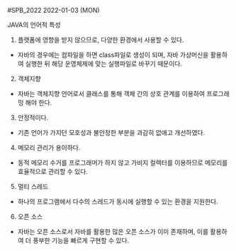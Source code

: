 #SPB_2022
2022-01-03 (MON)


JAVA의 언어적 특성
1. 플랫폼에 영향을 받지 않으므로, 다양한 환경에서 사용할 수 있다.
- 자바의 경우에는 컴파일을 하면 class파일로 생성이 되며, 자바 가상머신을 활용하여 실행한 뒤 해당 운영체제에 맞는 실행파일로 바꾸기 때문이다.

2. 객체지향
- 자바는 객체지향 언어로서 클래스를 통해 객체 간의 상호 관계를 이용하여 프로그래밍 해야 한다.

3. 안정적이다.
- 기존 언어가 가지던 모호성과 불안정한 부분을 과감히 없애고 개선하였다.

4. 메모리 관리가 용이하다.
- 동적 메모리 수거를 프로그래머가 하지 않고 가비지 컬렉터를 이용하므로 메모리를 효율적으로 관리할 수 있다.

5. 멀티 스레드
- 하나의 프로그램에서 다수의 스레드가 동시에 실행할 수 있는 환경을 지원한다.

6. 오픈 소스
- 자바는 오픈 소스로서 자바를 활용한 많은 오픈 소스가 이미 존재하며, 이를 활용하여 더 풍부한 기능을 빠르게 구현할 수 있다.
